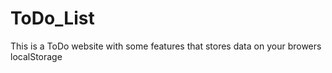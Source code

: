 # ToDo_List
This is  a ToDo website with some features that stores data on your browers localStorage 
